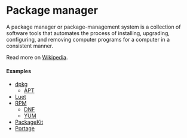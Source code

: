 # Package manager

A package manager or package-management system is a collection of software tools that automates the process of installing, upgrading, configuring, and removing computer programs for a computer in a consistent manner.

Read more on [Wikipedia](https://en.wikipedia.org/wiki/Package_manager).

#### Examples
- [dpkg](https://en.wikipedia.org/wiki/Dpkg)
    - [APT](https://en.wikipedia.org/wiki/APT_(Debian))
- [Luet](https://luet.io)
- [RPM](https://en.wikipedia.org/wiki/RPM_Package_Manager)
    - [DNF](https://en.wikipedia.org/wiki/DNF_(software))
    - [YUM](https://en.wikipedia.org/wiki/Yum_(software))
- [PackageKit](https://en.wikipedia.org/wiki/PackageKit)
- [Portage](https://en.wikipedia.org/wiki/Portage_(software))
